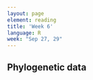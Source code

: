 ```yaml
---
layout: page
element: reading
title: 'Week 6'
language: R
week: "Sep 27, 29"
---
```



## Phylogenetic data
